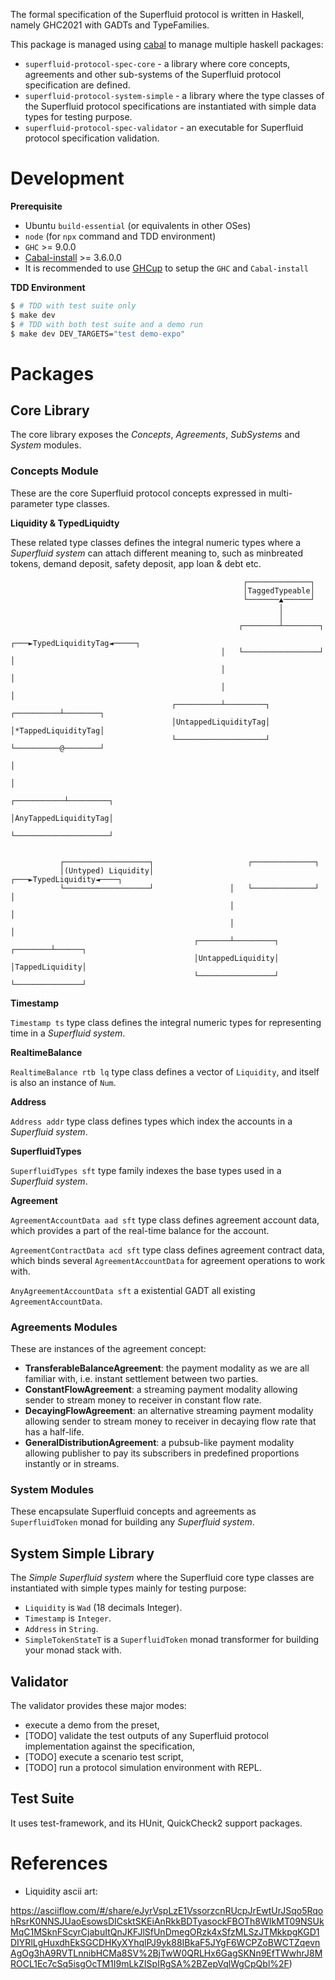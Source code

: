 The formal specification of the Superfluid protocol is written in Haskell, namely GHC2021 with GADTs and TypeFamilies.

This package is managed using [cabal](https://www.haskell.org/cabal/) to manage multiple haskell packages:

-   `superfluid-protocol-spec-core` - a library where core concepts, agreements and other sub-systems of the Superfluid
protocol specification are defined.
-   `superfluid-protocol-system-simple` - a library where the type classes of the Superfluid protocol specifications are
instantiated with simple data types for testing purpose.
-   `superfluid-protocol-spec-validator` - an executable for Superfluid protocol specification validation.

Development
===========

**Prerequisite**

- Ubuntu `build-essential` (or equivalents in other OSes)
- `node` (for `npx` command and TDD environment)
- `GHC` >= 9.0.0
- [Cabal-install](https://www.haskell.org/cabal/download.html) >= 3.6.0.0
- It is recommended to use [GHCup](https://www.haskell.org/ghcup/) to setup the `GHC` and `Cabal-install`

**TDD Environment**

```bash
$ # TDD with test suite only
$ make dev
$ # TDD with both test suite and a demo run
$ make dev DEV_TARGETS="test demo-expo"
```

Packages
========

## Core Library

The core library exposes the _Concepts_, _Agreements_, _SubSystems_ and _System_ modules.

### Concepts Module

These are the core Superfluid protocol concepts expressed in multi-parameter type classes.

**Liquidity & TypedLiquidty**

These related type classes defines the integral numeric types where a _Superfluid system_ can attach different meaning
to, such as minbreated tokens, demand deposit, safety deposit, app loan & debt etc.

```
                                                    ┌──────────────┐
                                                    │TaggedTypeable│
                                                    └───────▲──────┘
                                                            │
                                                            │
                                                   ┌────────┴────────┐
                                               ┌───►TypedLiquidityTag◄─────┐
                                               │   └─────────────────┘     │
                                               │                           │
                                               │                           │
                                    ┌──────────┴─────────┐      ┌──────────┴────────┐
                                    │UntappedLiquidityTag│      │*TappedLiquidityTag│
                                    └────────────────────┘      └──────────@────────┘
                                                                           │
                                                                           │
                                                               ┌───────────┴─────────┐
                                                               │AnyTappedLiquidityTag│
                                                               └─────────────────────┘


           ┌───────────────────┐                     ┌──────────────┐
           │(Untyped) Liquidity│                 ┌───►TypedLiquidity◄────┐
           └───────────────────┘                 │   └──────────────┘    │
                                                 │                       │
                                                 │                       │
                                         ┌───────┴─────────┐    ┌────────┴──────┐
                                         │UntappedLiquidity│    │TappedLiquidity│
                                         └─────────────────┘    └───────────────┘
```

**Timestamp**

`Timestamp ts` type class defines the integral numeric types for representing time in a _Superfluid system_.

**RealtimeBalance**

`RealtimeBalance rtb lq` type class defines a vector of `Liquidity`, and itself is also an instance of `Num`.

**Address**

`Address addr` type class defines types which index the accounts in a _Superfluid system_.

**SuperfluidTypes**

`SuperfluidTypes sft` type family indexes the base types used in a _Superfluid system_.

**Agreement**

`AgreementAccountData aad sft` type class defines agreement account data, which provides a part of the real-time balance for the account.

`AgreementContractData acd sft` type class defines agreement contract data, which binds several `AgreementAccountData` for agreement operations to work with.

`AnyAgreementAccountData sft` a existential GADT all existing `AgreementAccountData`.

### Agreements Modules

These are instances of the agreement concept:

-   **TransferableBalanceAgreement**: the payment modality as we are all familiar with, i.e. instant settlement between
    two parties.
-   **ConstantFlowAgreement**: a streaming payment modality allowing sender to stream money to receiver in constant flow
    rate.
-   **DecayingFlowAgreement**: an alternative streaming payment modality allowing sender to stream money to receiver in
    decaying flow rate that has a half-life.
-   **GeneralDistributionAgreement**: a pubsub-like payment modality allowing publisher to pay its subscribers in
    predefined proportions instantly or in streams.

### System Modules

These encapsulate Superfluid concepts and agreements as `SuperfluidToken` monad for building any _Superfluid system_.

## System Simple Library

The _Simple Superfluid system_ where the Superfluid core type classes are instantiated with simple types mainly for
testing purpose:

-   `Liquidity` is `Wad` (18 decimals Integer).
-   `Timestamp` is `Integer`.
-   `Address` in `String`.
-   `SimpleTokenStateT` is a `SuperfluidToken` monad transformer for building your monad stack with.

## Validator

The validator provides these major modes:

- execute a demo from the preset,
- [TODO] validate the test outputs of any Superfluid protocol implementation against the specification,
- [TODO] execute a scenario test script,
- [TODO] run a protocol simulation environment with REPL.

## Test Suite

It uses test-framework, and its HUnit, QuickCheck2 support packages.

References
==========

- Liquidity ascii art:

https://asciiflow.com/#/share/eJyrVspLzE1VssorzcnRUcpJrEwtUrJSqo5RqohRsrK0NNSJUaoEsowsDICsktSKEiAnRkkBDTyasockFBOTh8WIkMT09NSUkMqC1MSknFScyrCjabuItQnJKFJlSfUnDmegORzk4xSfzMLSzJTMkkpgKGD1DIYRlLgHuxdhEkSGCDHKyXYhqlPJ9yk88IBkaF5JYgF6WCPZoBWCTZqevnAgOg3hA9RVTLnnibHCMa8SV%2BjTwW0QRLHx6GagSKNn9EfTWwhrJ8MROCL1Ec7cSq5isgOcTM1I9mLkZISpIRgSA%2BZepVqlWgCpQbl%2F)
